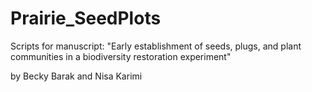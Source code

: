 # Prairie_SeedPlots

Scripts for manuscript:
"Early establishment of seeds, plugs, and plant communities in a biodiversity restoration experiment"

by Becky Barak and Nisa Karimi

